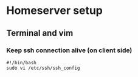 # Homeserver setup
## Terminal and vim

### Keep ssh connection alive (on client side)
``` shell
#!/bin/bash
sudo vi /etc/ssh/ssh_config
```
<!--stackedit_data:
eyJoaXN0b3J5IjpbLTgwNDQ0NDQzOCwtNjUzNzc2MjY2XX0=
-->